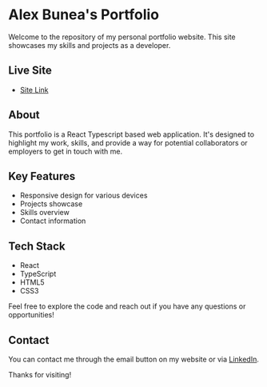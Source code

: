 # Alex Bunea's Portfolio

Welcome to the repository of my personal portfolio website. This site showcases my skills and projects as a developer.

## Live Site
- [Site Link](https://alexbunea.netlify.app/)

## About

This portfolio is a React Typescript based web application. It's designed to highlight my work, skills, and provide a way for potential collaborators or employers to get in touch with me.

## Key Features

- Responsive design for various devices
- Projects showcase
- Skills overview
- Contact information

## Tech Stack

- React
- TypeScript
- HTML5
- CSS3

Feel free to explore the code and reach out if you have any questions or opportunities!

## Contact

You can contact me through the email button on my website or via [LinkedIn](https://www.linkedin.com/in/alex-bunea-8901751b6/).

Thanks for visiting!
